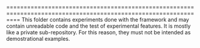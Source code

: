 ================================================================================================================
This folder contains experiments done with the framework and may contain unreadable code and the test of experimental
features. It is mostly like a private sub-repository.
For this reason, they must not be intended as demostrational examples.

